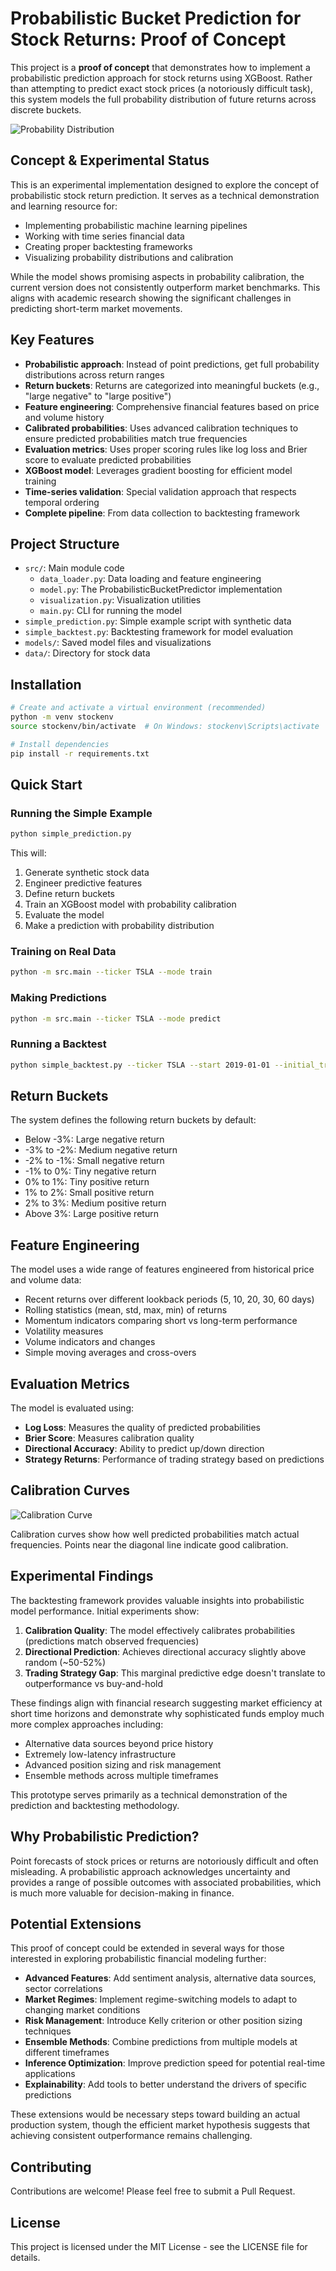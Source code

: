 # Probabilistic Bucket Prediction for Stock Returns: Proof of Concept

This project is a **proof of concept** that demonstrates how to implement a probabilistic prediction approach for stock returns using XGBoost. Rather than attempting to predict exact stock prices (a notoriously difficult task), this system models the full probability distribution of future returns across discrete buckets.

![Probability Distribution](models/probability_distribution.png)

## Concept & Experimental Status

This is an experimental implementation designed to explore the concept of probabilistic stock return prediction. It serves as a technical demonstration and learning resource for:

- Implementing probabilistic machine learning pipelines
- Working with time series financial data
- Creating proper backtesting frameworks
- Visualizing probability distributions and calibration

While the model shows promising aspects in probability calibration, the current version does not consistently outperform market benchmarks. This aligns with academic research showing the significant challenges in predicting short-term market movements.

## Key Features

- **Probabilistic approach**: Instead of point predictions, get full probability distributions across return ranges
- **Return buckets**: Returns are categorized into meaningful buckets (e.g., "large negative" to "large positive")
- **Feature engineering**: Comprehensive financial features based on price and volume history
- **Calibrated probabilities**: Uses advanced calibration techniques to ensure predicted probabilities match true frequencies
- **Evaluation metrics**: Uses proper scoring rules like log loss and Brier score to evaluate predicted probabilities
- **XGBoost model**: Leverages gradient boosting for efficient model training
- **Time-series validation**: Special validation approach that respects temporal ordering
- **Complete pipeline**: From data collection to backtesting framework

## Project Structure

- `src/`: Main module code
  - `data_loader.py`: Data loading and feature engineering
  - `model.py`: The ProbabilisticBucketPredictor implementation
  - `visualization.py`: Visualization utilities
  - `main.py`: CLI for running the model
- `simple_prediction.py`: Simple example script with synthetic data
- `simple_backtest.py`: Backtesting framework for model evaluation
- `models/`: Saved model files and visualizations
- `data/`: Directory for stock data

## Installation

```bash
# Create and activate a virtual environment (recommended)
python -m venv stockenv
source stockenv/bin/activate  # On Windows: stockenv\Scripts\activate

# Install dependencies
pip install -r requirements.txt
```

## Quick Start

### Running the Simple Example

```bash
python simple_prediction.py
```

This will:
1. Generate synthetic stock data
2. Engineer predictive features
3. Define return buckets
4. Train an XGBoost model with probability calibration
5. Evaluate the model
6. Make a prediction with probability distribution

### Training on Real Data

```bash
python -m src.main --ticker TSLA --mode train
```

### Making Predictions

```bash
python -m src.main --ticker TSLA --mode predict
```

### Running a Backtest

```bash
python simple_backtest.py --ticker TSLA --start 2019-01-01 --initial_train 500 --window 30
```

## Return Buckets

The system defines the following return buckets by default:

- Below -3%: Large negative return
- -3% to -2%: Medium negative return
- -2% to -1%: Small negative return
- -1% to 0%: Tiny negative return
- 0% to 1%: Tiny positive return
- 1% to 2%: Small positive return
- 2% to 3%: Medium positive return
- Above 3%: Large positive return

## Feature Engineering

The model uses a wide range of features engineered from historical price and volume data:

- Recent returns over different lookback periods (5, 10, 20, 30, 60 days)
- Rolling statistics (mean, std, max, min) of returns
- Momentum indicators comparing short vs long-term performance
- Volatility measures
- Volume indicators and changes
- Simple moving averages and cross-overs

## Evaluation Metrics

The model is evaluated using:

- **Log Loss**: Measures the quality of predicted probabilities
- **Brier Score**: Measures calibration quality
- **Directional Accuracy**: Ability to predict up/down direction
- **Strategy Returns**: Performance of trading strategy based on predictions

## Calibration Curves

![Calibration Curve](models/calibration_curve.png)

Calibration curves show how well predicted probabilities match actual frequencies. Points near the diagonal line indicate good calibration.

## Experimental Findings

The backtesting framework provides valuable insights into probabilistic model performance. Initial experiments show:

1. **Calibration Quality**: The model effectively calibrates probabilities (predictions match observed frequencies)
2. **Directional Prediction**: Achieves directional accuracy slightly above random (~50-52%)
3. **Trading Strategy Gap**: This marginal predictive edge doesn't translate to outperformance vs buy-and-hold

These findings align with financial research suggesting market efficiency at short time horizons and demonstrate why sophisticated funds employ much more complex approaches including:

- Alternative data sources beyond price history
- Extremely low-latency infrastructure
- Advanced position sizing and risk management
- Ensemble methods across multiple timeframes

This prototype serves primarily as a technical demonstration of the prediction and backtesting methodology.

## Why Probabilistic Prediction?

Point forecasts of stock prices or returns are notoriously difficult and often misleading. A probabilistic approach acknowledges uncertainty and provides a range of possible outcomes with associated probabilities, which is much more valuable for decision-making in finance.

## Potential Extensions

This proof of concept could be extended in several ways for those interested in exploring probabilistic financial modeling further:

- **Advanced Features**: Add sentiment analysis, alternative data sources, sector correlations
- **Market Regimes**: Implement regime-switching models to adapt to changing market conditions
- **Risk Management**: Introduce Kelly criterion or other position sizing techniques
- **Ensemble Methods**: Combine predictions from multiple models at different timeframes
- **Inference Optimization**: Improve prediction speed for potential real-time applications
- **Explainability**: Add tools to better understand the drivers of specific predictions

These extensions would be necessary steps toward building an actual production system, though the efficient market hypothesis suggests that achieving consistent outperformance remains challenging.

## Contributing

Contributions are welcome! Please feel free to submit a Pull Request.

## License

This project is licensed under the MIT License - see the LICENSE file for details.